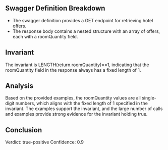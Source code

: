 ## Swagger Definition Breakdown
- The swagger definition provides a GET endpoint for retrieving hotel offers.
- The response body contains a nested structure with an array of offers, each with a roomQuantity field.

## Invariant
The invariant is LENGTH(return.roomQuantity)==1, indicating that the roomQuantity field in the response always has a fixed length of 1.

## Analysis
Based on the provided examples, the roomQuantity values are all single-digit numbers, which aligns with the fixed length of 1 specified in the invariant. The examples support the invariant, and the large number of calls and examples provide strong evidence for the invariant holding true.

## Conclusion
Verdict: true-positive
Confidence: 0.9
